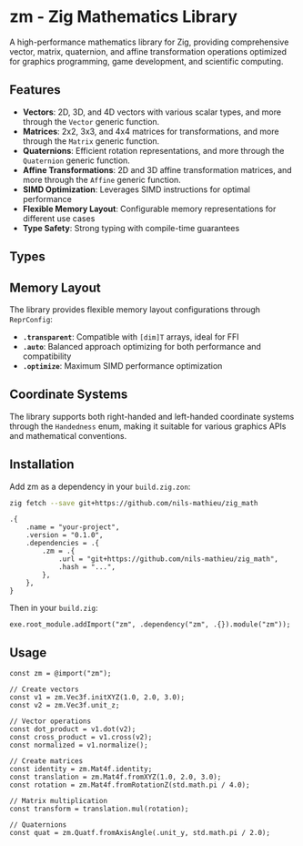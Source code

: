 # zm - Zig Mathematics Library

A high-performance mathematics library for Zig, providing comprehensive vector, matrix, quaternion,
and affine transformation operations optimized for graphics programming, game development, and
scientific computing.

## Features

- **Vectors**: 2D, 3D, and 4D vectors with various scalar types, and more through the `Vector`
  generic function.
- **Matrices**: 2x2, 3x3, and 4x4 matrices for transformations, and more through the `Matrix`
  generic function.
- **Quaternions**: Efficient rotation representations, and more through the `Quaternion`
  generic function.
- **Affine Transformations**: 2D and 3D affine transformation matrices, and more through the
  `Affine` generic function.
- **SIMD Optimization**: Leverages SIMD instructions for optimal performance
- **Flexible Memory Layout**: Configurable memory representations for different use cases
- **Type Safety**: Strong typing with compile-time guarantees

## Types

## Memory Layout

The library provides flexible memory layout configurations through `ReprConfig`:

- **`.transparent`**: Compatible with `[dim]T` arrays, ideal for FFI
- **`.auto`**: Balanced approach optimizing for both performance and compatibility
- **`.optimize`**: Maximum SIMD performance optimization

## Coordinate Systems

The library supports both right-handed and left-handed coordinate systems through the `Handedness`
enum, making it suitable for various graphics APIs and mathematical conventions.

## Installation

Add zm as a dependency in your `build.zig.zon`:

```sh
zig fetch --save git+https://github.com/nils-mathieu/zig_math
```

```zig
.{
    .name = "your-project",
    .version = "0.1.0",
    .dependencies = .{
        .zm = .{
            .url = "git+https://github.com/nils-mathieu/zig_math",
            .hash = "...",
        },
    },
}
```

Then in your `build.zig`:

```zig
exe.root_module.addImport("zm", .dependency("zm", .{}).module("zm"));
```

## Usage

```zig
const zm = @import("zm");

// Create vectors
const v1 = zm.Vec3f.initXYZ(1.0, 2.0, 3.0);
const v2 = zm.Vec3f.unit_z;

// Vector operations
const dot_product = v1.dot(v2);
const cross_product = v1.cross(v2);
const normalized = v1.normalize();

// Create matrices
const identity = zm.Mat4f.identity;
const translation = zm.Mat4f.fromXYZ(1.0, 2.0, 3.0);
const rotation = zm.Mat4f.fromRotationZ(std.math.pi / 4.0);

// Matrix multiplication
const transform = translation.mul(rotation);

// Quaternions
const quat = zm.Quatf.fromAxisAngle(.unit_y, std.math.pi / 2.0);
```
